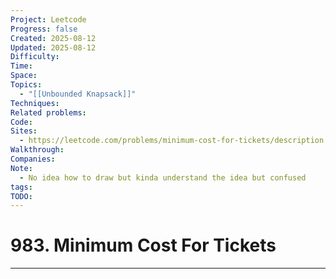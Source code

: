 ```yaml
---
Project: Leetcode
Progress: false
Created: 2025-08-12
Updated: 2025-08-12
Difficulty: 
Time: 
Space: 
Topics:
  - "[[Unbounded Knapsack]]"
Techniques: 
Related problems: 
Code: 
Sites:
  - https://leetcode.com/problems/minimum-cost-for-tickets/description
Walkthrough: 
Companies: 
Note:
  - No idea how to draw but kinda understand the idea but confused
tags: 
TODO: 
---
```

# 983. Minimum Cost For Tickets
---
